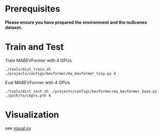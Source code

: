 # Prerequisites

**Please ensure you have prepared the environment and the nuScenes dataset.**

# Train and Test

Train MABEVFormer with 4 GPUs 
```
./tools/dist_train.sh ./projects/configs/bevformer/ma_bevformer_tiny.py 4
```

Eval MABEVFormer with 4 GPUs
```
./tools/dist_test.sh ./projects/configs/bevformer/ma_bevformer_base.py ./path/to/ckpts.pth 4
```


# Visualization 

see [visual.py](../tools/analysis_tools/visual.py)
